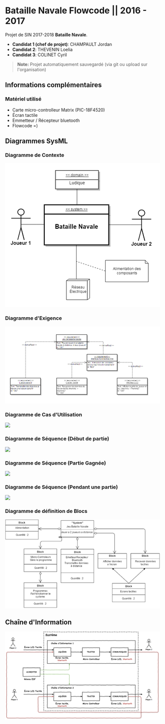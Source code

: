 Bataille Navale Flowcode || 2016 - 2017
===================


Projet de SIN 2017-2018 <i class="icon-right-open"></i> **Bataille Navale**.

- **Candidat 1 (chef de projet)**: CHAMPAULT Jordan
- **Candidat 2**: THEVENIN Loelia
- **Candidat 3**: COLINET Cyril

> **Note:** Projet automatiquement sauvegardé (via git ou upload sur l'organisation)

Informations complémentaires
--------------------

### <i class="icon-bug"></i> Matériel utilisé

- Carte micro-controlleur Matrix (PIC-18F4520)
- Écran tactile
- Emmetteur / Récepteur bluetooth
- Flowcode =)

Diagrammes SysML
--------------------

### Diagramme de Contexte

![](/Diagrams/Context_navale_OK.PNG)

### Diagramme d'Exigence

![](/Diagrams/Exigence_navale_OK.PNG)

### Diagramme de Cas d'Utilisation

![](/Diagrams/Cas_utilisation_navale_OK.png)

### Diagramme de Séquence (Début de partie)

![](/Diagrams/se_start_navale_OK.png)

### Diagramme de Séquence (Partie Gagnée)

![](/Diagrams/seq_Win_OK.png)

### Diagramme de Séquence (Pendant une partie)

![](Diagrams/seq_main_navale_OK.png)

### Diagramme de définition de Blocs

![](/Diagrams/Bloc_Navale_OK.png)

Chaîne d'Information
--------------------

![](/Diagrams/CICE.PNG.png)

